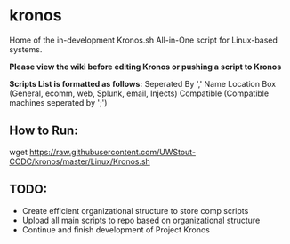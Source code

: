 # kronos

Home of the in-development Kronos.sh All-in-One script for Linux-based systems.

**Please view the wiki before editing Kronos or pushing a script to Kronos**

**Scripts List is formatted as follows:**
Seperated By ','
Name
Location
Box (General, ecomm, web, Splunk, email, Injects)
Compatible (Compatible machines seperated by ';')

## How to Run:

wget https://raw.githubusercontent.com/UWStout-CCDC/kronos/master/Linux/Kronos.sh

## TODO:

- Create efficient organizational structure to store comp scripts
- Upload all main scripts to repo based on organizational structure
- Continue and finish development of Project Kronos

